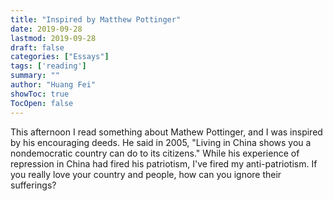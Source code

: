 ```yaml
---
title: "Inspired by Matthew Pottinger"
date: 2019-09-28
lastmod: 2019-09-28
draft: false
categories: ["Essays"]
tags: ['reading']
summary: ""
author: "Huang Fei"
showToc: true
TocOpen: false
---
```


This afternoon I read something about Mathew Pottinger, and I was inspired by his encouraging deeds. He said in 2005, "Living in China shows you a nondemocratic country can do to its citizens." While his experience of repression in China had fired his patriotism, I've fired my anti-patriotism. If you really love your country and people, how can you ignore their sufferings?
